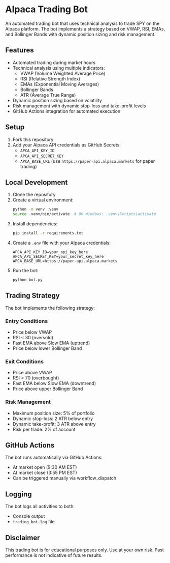 # Alpaca Trading Bot

An automated trading bot that uses technical analysis to trade SPY on the Alpaca platform. The bot implements a strategy based on VWAP, RSI, EMAs, and Bollinger Bands with dynamic position sizing and risk management.

## Features

- Automated trading during market hours
- Technical analysis using multiple indicators:
  - VWAP (Volume Weighted Average Price)
  - RSI (Relative Strength Index)
  - EMAs (Exponential Moving Averages)
  - Bollinger Bands
  - ATR (Average True Range)
- Dynamic position sizing based on volatility
- Risk management with dynamic stop-loss and take-profit levels
- GitHub Actions integration for automated execution

## Setup

1. Fork this repository
2. Add your Alpaca API credentials as GitHub Secrets:
   - `APCA_API_KEY_ID`
   - `APCA_API_SECRET_KEY`
   - `APCA_BASE_URL` (use `https://paper-api.alpaca.markets` for paper trading)

## Local Development

1. Clone the repository
2. Create a virtual environment:
   ```bash
   python -m venv .venv
   source .venv/bin/activate  # On Windows: .venv\Scripts\activate
   ```
3. Install dependencies:
   ```bash
   pip install -r requirements.txt
   ```
4. Create a `.env` file with your Alpaca credentials:
   ```
   APCA_API_KEY_ID=your_api_key_here
   APCA_API_SECRET_KEY=your_secret_key_here
   APCA_BASE_URL=https://paper-api.alpaca.markets
   ```
5. Run the bot:
   ```bash
   python bot.py
   ```

## Trading Strategy

The bot implements the following strategy:

### Entry Conditions
- Price below VWAP
- RSI < 30 (oversold)
- Fast EMA above Slow EMA (uptrend)
- Price below lower Bollinger Band

### Exit Conditions
- Price above VWAP
- RSI > 70 (overbought)
- Fast EMA below Slow EMA (downtrend)
- Price above upper Bollinger Band

### Risk Management
- Maximum position size: 5% of portfolio
- Dynamic stop-loss: 2 ATR below entry
- Dynamic take-profit: 3 ATR above entry
- Risk per trade: 2% of account

## GitHub Actions

The bot runs automatically via GitHub Actions:
- At market open (9:30 AM EST)
- At market close (3:55 PM EST)
- Can be triggered manually via workflow_dispatch

## Logging

The bot logs all activities to both:
- Console output
- `trading_bot.log` file

## Disclaimer

This trading bot is for educational purposes only. Use at your own risk. Past performance is not indicative of future results. 